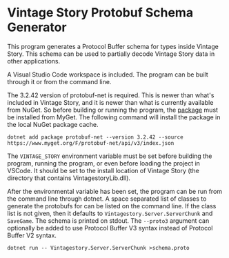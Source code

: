 # Vintage Story Protobuf Schema Generator

This program generates a Protocol Buffer schema for types inside Vintage Story.
This schema can be used to partially decode Vintage Story data in other
applications.

A Visual Studio Code workspace is included. The program can be built through it or
from the command line.

The 3.2.42 version of protobuf-net is required. This is newer than what's
included in Vintage Story, and it is newer than what is currently available
from NuGet. So before building or running the program, the
[package](https://www.myget.org/feed/protobuf-net/package/nuget/protobuf-net)
must be installed from MyGet. The following command will install the package in
the local NuGet package cache.
```
dotnet add package protobuf-net --version 3.2.42 --source https://www.myget.org/F/protobuf-net/api/v3/index.json
```

The `VINTAGE_STORY` environment variable must be set before building the
program, running the program, or even before loading the project in VSCode. It
should be set to the install location of Vintage Story (the directory that
contains VintagestoryLib.dll).

After the environmental variable has been set, the program can be run from the
command line through dotnet. A space separated list of classes to generate the
protobufs for can be listed on the command line. If the class list is not
given, then it defaults to `Vintagestory.Server.ServerChunk` and `SaveGame`.
The schema is printed on stdout. The `--proto3` argument can optionally be
added to use Protocol Buffer V3 syntax instead of Protocol Buffer V2 syntax.
```
dotnet run -- Vintagestory.Server.ServerChunk >schema.proto
```
